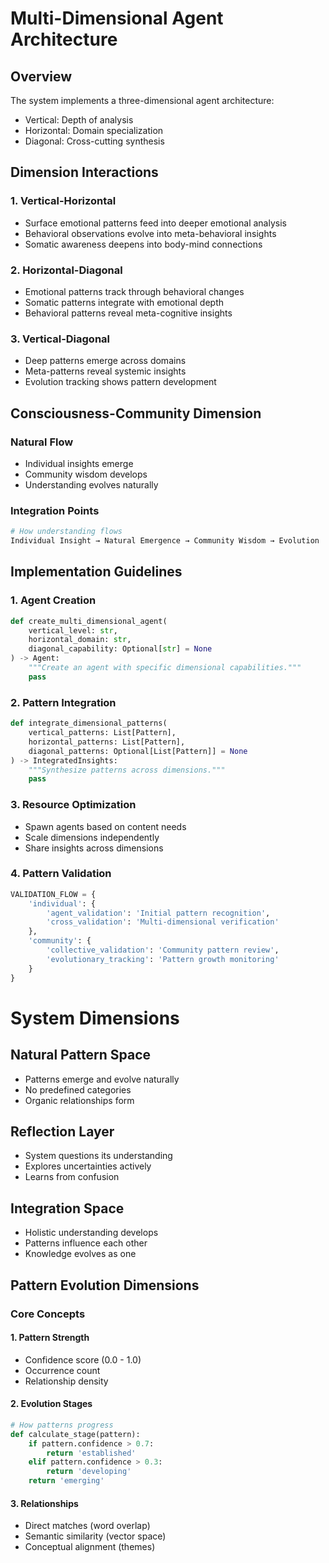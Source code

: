 # Multi-Dimensional Agent Architecture

## Overview
The system implements a three-dimensional agent architecture:
- Vertical: Depth of analysis
- Horizontal: Domain specialization
- Diagonal: Cross-cutting synthesis

## Dimension Interactions

### 1. Vertical-Horizontal
- Surface emotional patterns feed into deeper emotional analysis
- Behavioral observations evolve into meta-behavioral insights
- Somatic awareness deepens into body-mind connections

### 2. Horizontal-Diagonal
- Emotional patterns track through behavioral changes
- Somatic patterns integrate with emotional depth
- Behavioral patterns reveal meta-cognitive insights

### 3. Vertical-Diagonal
- Deep patterns emerge across domains
- Meta-patterns reveal systemic insights
- Evolution tracking shows pattern development

## Consciousness-Community Dimension

### Natural Flow
- Individual insights emerge
- Community wisdom develops
- Understanding evolves naturally

### Integration Points
```python
# How understanding flows
Individual Insight → Natural Emergence → Community Wisdom → Evolution
```

## Implementation Guidelines

### 1. Agent Creation
```python
def create_multi_dimensional_agent(
    vertical_level: str,
    horizontal_domain: str,
    diagonal_capability: Optional[str] = None
) -> Agent:
    """Create an agent with specific dimensional capabilities."""
    pass
```

### 2. Pattern Integration
```python
def integrate_dimensional_patterns(
    vertical_patterns: List[Pattern],
    horizontal_patterns: List[Pattern],
    diagonal_patterns: Optional[List[Pattern]] = None
) -> IntegratedInsights:
    """Synthesize patterns across dimensions."""
    pass
```

### 3. Resource Optimization
- Spawn agents based on content needs
- Scale dimensions independently
- Share insights across dimensions 

### 4. Pattern Validation
```python
VALIDATION_FLOW = {
    'individual': {
        'agent_validation': 'Initial pattern recognition',
        'cross_validation': 'Multi-dimensional verification'
    },
    'community': {
        'collective_validation': 'Community pattern review',
        'evolutionary_tracking': 'Pattern growth monitoring'
    }
}
```

# System Dimensions

## Natural Pattern Space
- Patterns emerge and evolve naturally
- No predefined categories
- Organic relationships form

## Reflection Layer
- System questions its understanding
- Explores uncertainties actively
- Learns from confusion

## Integration Space
- Holistic understanding develops
- Patterns influence each other
- Knowledge evolves as one

## Pattern Evolution Dimensions

### Core Concepts

#### 1. Pattern Strength
- Confidence score (0.0 - 1.0)
- Occurrence count
- Relationship density

#### 2. Evolution Stages
```python
# How patterns progress
def calculate_stage(pattern):
    if pattern.confidence > 0.7:
        return 'established'
    elif pattern.confidence > 0.3:
        return 'developing'
    return 'emerging'
```

#### 3. Relationships
- Direct matches (word overlap)
- Semantic similarity (vector space)
- Conceptual alignment (themes)